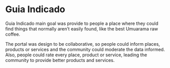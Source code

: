 # Guia Indicado

Guia Indicado main goal was provide to people a place where they could find things that normally aren’t easily found, like the best Umuarama raw coffee.

The portal was design to be collaborative, so people could inform places, products or services and the community could moderate the data informed. Also, people could rate every place, product or service, leading the community to provide better products and services.